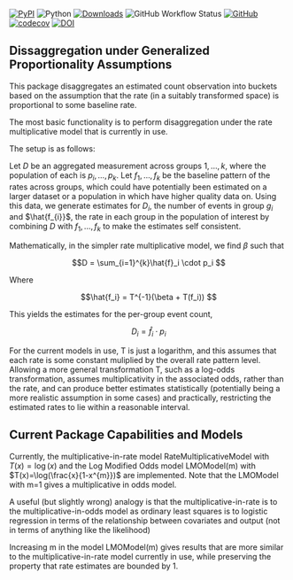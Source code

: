 [![PyPI](https://img.shields.io/pypi/v/pydisagg)](https://pypi.org/project/pydisagg/)
![Python](https://img.shields.io/badge/python-3.8,_3.9,_3.10,_3.11,_3.12-blue.svg)
[![Downloads](https://static.pepy.tech/badge/pydisagg)](https://pepy.tech/project/pydisagg)
![GitHub Workflow Status](https://img.shields.io/github/actions/workflow/status/ihmeuw-msca/pyDisagg/build.yml)
[![GitHub](https://img.shields.io/github/license/ihmeuw-msca/pyDisagg)](./LICENSE)
[![codecov](https://codecov.io/gh/ihmeuw-msca/pyDisagg/graph/badge.svg?token=OCIUF5DW0X)](https://codecov.io/gh/ihmeuw-msca/pyDisagg)
[![DOI](https://zenodo.org/badge/576042829.svg)](https://doi.org/10.5281/zenodo.14641581)

## Dissaggregation under Generalized Proportionality Assumptions
This package disaggregates an estimated count observation into buckets based on the assumption that the rate (in a suitably transformed space) is proportional to some baseline rate. 

The most basic functionality is to perform disaggregation under the rate multiplicative model that is currently in use. 

The setup is as follows: 

Let $D$ be an aggregated measurement across groups $1,\ldots,k$, where the population of each is $p_i,\ldots,p_k$. Let $f_1,\ldots,f_k$ be the baseline pattern of the rates across groups, which could have potentially been estimated on a larger dataset or a population in which have higher quality data on. Using this data, we generate estimates for $D_i$, the number of events in group $g_i$ and $\hat{f_{i}}$, the rate in each group in the population of interest by combining $D$ with $f_1,...,f_k$ to make the estimates self consistent. 

Mathematically, in the simpler rate multiplicative model, we find $\beta$ such that

$$D = \sum_{i=1}^{k}\hat{f}_i \cdot p_i $$

Where

$$\hat{f_i} = T^{-1}(\beta + T(f_i)) $$


This yields the estimates for the per-group event count, 

$$D_i = \hat f_i \cdot p_i $$

For the current models in use, T is just a logarithm, and this assumes that each rate is some constant muliplied by the overall rate pattern level. Allowing a more general transformation T, such as a log-odds transformation, assumes multiplicativity in the associated odds, rather than the rate, and can produce better estimates statistically (potentially being a more realistic assumption in some cases) and practically, restricting the estimated rates to lie within a reasonable interval. 

## Current Package Capabilities and Models
Currently, the multiplicative-in-rate model RateMultiplicativeModel with $T(x)=\log(x)$ and the Log Modified Odds model LMOModel(m) with $T(x)=\log(\frac{x}{1-x^{m}})$ are implemented. Note that the LMOModel with m=1 gives a multiplicative in odds model.

A useful (but slightly wrong) analogy is that the multiplicative-in-rate is to the multiplicative-in-odds model as ordinary least squares is to logistic regression in terms of the relationship between covariates and output (not in terms of anything like the likelihood)

Increasing m in the model LMOModel(m) gives results that are more similar to the multiplicative-in-rate model currently in use, while preserving the property that rate estimates are bounded by 1. 
